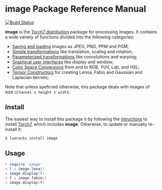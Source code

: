 # image Package Reference Manual #

[![Build Status](https://travis-ci.org/torch/image.svg)](https://travis-ci.org/torch/image) 

__image__ is the [Torch7 distribution](http://torch.ch/) package for processing 
images. It contains a wide variety of functions divided into the following categories:

  * [Saving and loading](doc/saveload.md) images as JPEG, PNG, PPM and PGM;
  * [Simple transformations](doc/simpletransform.md) like translation, scaling and rotation;
  * [Parameterized transformations](doc/paramtransform.md) like convolutions and warping;
  * [Graphical user interfaces](doc/gui.md) like display and window;
  * [Color Space Conversions](doc/colorspace.md) from and to RGB, YUV, Lab, and HSL;
  * [Tensor Constructors](doc/tensorconstruct.md) for creating Lenna, Fabio and Gaussian and Laplacian kernels;

Note that unless speficied otherwise, this package deals with images of size 
`nChannel x height x width`.

## Install

The easiest way to install this package it by following the [intructions](http://torch.ch/docs/getting-started.html) 
to install [Torch7](www.torch.ch), which includes __image__. 
Otherwise, to update or manually re-install it:

```bash
$ luarocks install image
```

## Usage

```lua
> require 'image'
> l = image.lena()
> image.display(l)
> f = image.fabio()
> image.display(f)
```
